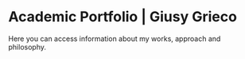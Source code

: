 # Academic Portfolio | Giusy Grieco
Here you can access information about my works, approach and philosophy.
